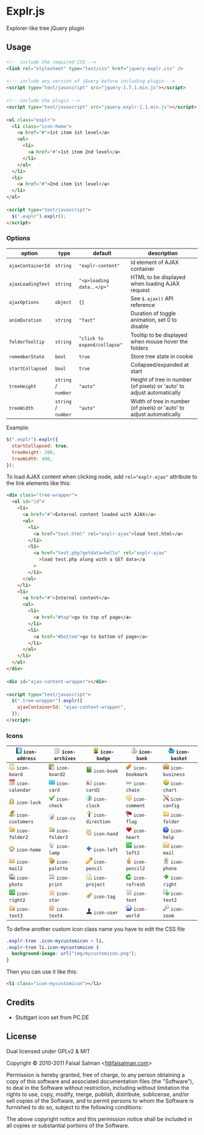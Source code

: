 # Explr.js

Explorer-like tree jQuery plugin

## Usage

```html
<!-- include the required CSS -->
<link rel="stylesheet" type="text/css" href="jquery.explr.css" />

<!-- include any version of jQuery before including plugin -->
<script type="text/javascript" src="jquery-1.7.1.min.js"></script>

<!-- include the plugin -->
<script type="text/javascript" src="jquery.explr-1.1.min.js"></script>

<ul class="explr">
  <li class="icon-home">
    <a href="#">1st item 1st level</a>
    <ul>
      <li>
        <a href="#">1st item 2nd level</a>
      </li>
    </ul>
  </li>
  <li>
    <a href="#">2nd item 1st level</a>
  </li>
</ul>

<script type="text/javascript">
  $(".explr").explr();
</script>
```

### Options

| option            | type                | default                      | description                                                            |
| ----------------- | ------------------- | ---------------------------- | ---------------------------------------------------------------------- |
| `ajaxContainerId` | `string`            | `"explr-content"`            | id element of AJAX container                                           |
| `ajaxLoadingText` | `string`            | `"<p>loading data..</p>"`    | HTML to be displayed when loading AJAX request                         |
| `ajaxOptions`     | `object`            | `{}`                         | See `$.ajax()` API reference                                           |
| `animDuration`    | `string`            | `"fast"`                     | Duration of toggle animation, set 0 to disable                         |
| `folderTooltip`   | `string`            | `"click to expand/collapse"` | Tooltip to be displayed when mouse hover the folders                   |
| `rememberState`   | `bool`              | `true`                       | Store tree state in cookie                                             |
| `startCollapsed`  | `bool`              | `true`                       | Collapsed/expanded at start                                            |
| `treeHeight`      | `string` / `number` | `"auto"`                     | Height of tree in number (of pixels) or 'auto' to adjust automatically |
| `treeWidth`       | `string` / `number` | `"auto"`                     | Width of tree in number (of pixels) or 'auto' to adjust automatically  |

Example:

```js
$(".explr").explr({
  startCollapsed: true,
  treeHeight: 200,
  treeWidth: 400,
});
```

To load AJAX content when clicking node, add `rel="explr-ajax"` attribute to the link elements like this:

```html
<div class="tree-wrapper">
  <ul id="id">
    <li>
      <a href="#">External content loaded with AJAX</a>
      <ul>
        <li>
          <a href="test.html" rel="explr-ajax">load test.html</a>
        </li>
        <li>
          <a href="test.php?getdata=hello" rel="explr-ajax"
            >load test.php along with a GET data</a
          >
        </li>
      </ul>
    </li>
    <li>
      <a href="#">Internal content</a>
      <ul>
        <li>
          <a href="#top">go to top of page</a>
        </li>
        <li>
          <a href="#bottom">go to bottom of page</a>
        </li>
      </ul>
    </li>
  </ul>
</div>

<div id="ajax-content-wrapper"></div>

<script type="text/javascript">
  $(".tree-wrapper").explr({
    ajaxContainerId: "ajax-content-wrapper",
  });
</script>
```

### Icons

| ![](css/img/pc.de/address.png) `icon-address`       | ![](css/img/pc.de/archives.png) `icon-archives`     | ![](css/img/pc.de/bestseller.png) `icon-badge`    | ![](css/img/pc.de/bank.png) `icon-bank`         | ![](css/img/pc.de/basket.png) `icon-basket`             |
| --------------------------------------------------- | --------------------------------------------------- | ------------------------------------------------- | ----------------------------------------------- | ------------------------------------------------------- |
| ![](css/img/pc.de/order.png) `icon-board`           | ![](css/img/pc.de/order-1.png) `icon-board2`        | ![](css/img/pc.de/library.png) `icon-book`        | ![](css/img/pc.de/bookmark.png) `icon-bookmark` | ![](css/img/pc.de/business-contact.png) `icon-business` |
| ![](css/img/pc.de/calendar.png) `icon-calendar`     | ![](css/img/pc.de/credit-card.png) `icon-card`      | ![](css/img/pc.de/my-account.png) `icon-card2`    | ![](css/img/pc.de/link.png) `icon-chain`        | ![](css/img/pc.de/statistics.png) `icon-chart`          |
| ![](css/img/pc.de/lock.png) `icon-lock`             | ![](css/img/pc.de/check.png) `icon-check`           | ![](css/img/pc.de/full-time.png) `icon-clock`     | ![](css/img/pc.de/comment.png) `icon-comment`   | ![](css/img/pc.de/config.png) `icon-config`             |
| ![](css/img/pc.de/customers.png) `icon-customers`   | ![](css/img/pc.de/cv.png) `icon-cv`                 | ![](css/img/pc.de/milestone.png) `icon-direction` | ![](css/img/pc.de/flag.png) `icon-flag`         | ![](css/img/pc.de/folder.png) `icon-folder`             |
| ![](css/img/pc.de/finished-work.png) `icon-folder2` | ![](css/img/pc.de/upcoming-work.png) `icon-folder3` | ![](css/img/pc.de/freelance.png) `icon-hand`      | ![](css/img/pc.de/heart.png) `icon-heart`       | ![](css/img/pc.de/consulting.png) `icon-help`           |
| ![](css/img/pc.de/home.png) `icon-home`             | ![](css/img/pc.de/lightbulb.png) `icon-lamp`        | ![](css/img/pc.de/sign-out.png) `icon-left`       | ![](css/img/pc.de/login.png) `icon-left2`       | ![](css/img/pc.de/contact.png) `icon-mail`              |
| ![](css/img/pc.de/email.png) `icon-mail2`           | ![](css/img/pc.de/drawings.png) `icon-palette`      | ![](css/img/pc.de/edit.png) `icon-pencil`         | ![](css/img/pc.de/pencil.png) `icon-pencil2`    | ![](css/img/pc.de/phone.png) `icon-phone`               |
| ![](css/img/pc.de/photography.png) `icon-photo`     | ![](css/img/pc.de/print.png) `icon-print`           | ![](css/img/pc.de/project.png) `icon-project`     | ![](css/img/pc.de/refresh.png) `icon-refresh`   | ![](css/img/pc.de/sign-in.png) `icon-right`             |
| ![](css/img/pc.de/logout.png) `icon-right2`         | ![](css/img/pc.de/star.png) `icon-star`             | ![](css/img/pc.de/tag.png) `icon-tag`             | ![](css/img/pc.de/attibutes.png) `icon-text`    | ![](css/img/pc.de/issue.png) `icon-text2`               |
| ![](css/img/pc.de/future-projects.png) `icon-text3` | ![](css/img/pc.de/old-versions.png) `icon-text4`    | ![](css/img/pc.de/user.png) `icon-user`           | ![](css/img/pc.de/world.png) `icon-world`       | ![](css/img/pc.de/zoom.png) `icon-zoom`                 |

To define another custom icon class name you have to edit the CSS file

```css
.explr-tree .icon-mycustomicon > li,
.explr-tree li.icon-mycustomicon {
  background-image: url("img/mycustomicon.png");
}
```

Then you can use it like this:

```html
<li class="icon-mycustomicon"></li>
```

## Credits

- Stuttgart icon set from PC.DE

## License

Dual licensed under GPLv2 & MIT

Copyright © 2010-2011 Faisal Salman <<f@faisalman.com>>

Permission is hereby granted, free of charge, to any person obtaining a copy of
this software and associated documentation files (the "Software"), to deal in
the Software without restriction, including without limitation the rights to use,
copy, modify, merge, publish, distribute, sublicense, and/or sell copies of the
Software, and to permit persons to whom the Software is furnished to do so,
subject to the following conditions:

The above copyright notice and this permission notice shall be included in all
copies or substantial portions of the Software.
